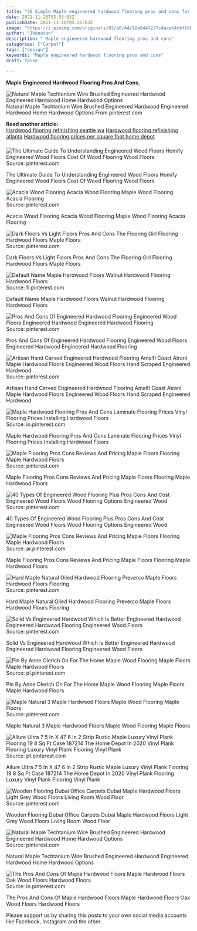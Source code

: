 ```yaml
---
title: "26 Simple Maple engineered hardwood flooring pros and cons for Vinyl Flooring"
date: 2021-11-26T05:55:03Z
publishDate: 2021-11-26T05:55:03Z
image: "https://i.pinimg.com/originals/92/a8/44/92a844f277c4ace64cbf66b22bbb1260.jpg"
author: "Jhonatan"
description: " Maple engineered hardwood flooring pros and cons"
categories: ["Carpet"]
tags: ["design"]
keywords: "Maple engineered hardwood flooring pros and cons"
draft: false

---
```

<!-- Head tag Code -->
**Maple Engineered Hardwood Flooring Pros And Cons**, 

![Natural Maple Techtanium Wire Brushed Engineered Hardwood Engineered Hardwood Home Hardwood Options](https://i.pinimg.com/564x/9d/f2/9c/9df29ce1d65d7318498194530f2925a5.jpg "Natural Maple Techtanium Wire Brushed Engineered Hardwood Engineered Hardwood Home Hardwood Options")
Natural Maple Techtanium Wire Brushed Engineered Hardwood Engineered Hardwood Home Hardwood Options From pinterest.com

**Read another article:**  
[Hardwood flooring refinishing seattle wa](/hardwood-flooring-refinishing-seattle-wa/)
[Hardwood flooring refinishing atlanta](/hardwood-flooring-refinishing-atlanta/)
[Hardwood flooring prices per square foot home depot](/hardwood-flooring-prices-per-square-foot-home-depot/)




### 

 


![The Ultimate Guide To Understanding Engineered Wood Floors Homify Engineered Wood Floors Cost Of Wood Flooring Wood Floors](https://i.pinimg.com/736x/24/57/2c/24572cdba71a00b62b8cedcc436b99af.jpg "The Ultimate Guide To Understanding Engineered Wood Floors Homify Engineered Wood Floors Cost Of Wood Flooring Wood Floors")
Source: pinterest.com

The Ultimate Guide To Understanding Engineered Wood Floors Homify Engineered Wood Floors Cost Of Wood Flooring Wood Floors  

![Acacia Wood Flooring Acacia Wood Flooring Maple Wood Flooring Acacia Flooring](https://i.pinimg.com/originals/9d/5c/20/9d5c204807bd5ba3e2c5bc1cb17bc50c.jpg "Acacia Wood Flooring Acacia Wood Flooring Maple Wood Flooring Acacia Flooring")
Source: pinterest.com

Acacia Wood Flooring Acacia Wood Flooring Maple Wood Flooring Acacia Flooring  

![Dark Floors Vs Light Floors Pros And Cons The Flooring Girl Flooring Hardwood Floors Maple Floors](https://i.pinimg.com/originals/03/e0/5b/03e05bd8facba3686a2ce492556840cd.jpg "Dark Floors Vs Light Floors Pros And Cons The Flooring Girl Flooring Hardwood Floors Maple Floors")
Source: pinterest.com

Dark Floors Vs Light Floors Pros And Cons The Flooring Girl Flooring Hardwood Floors Maple Floors  

![Default Name Maple Hardwood Floors Walnut Hardwood Flooring Hardwood Floors](https://i.pinimg.com/originals/73/97/ac/7397ac87e267758ab5da574c5ad90294.jpg "Default Name Maple Hardwood Floors Walnut Hardwood Flooring Hardwood Floors")
Source: fi.pinterest.com

Default Name Maple Hardwood Floors Walnut Hardwood Flooring Hardwood Floors  

![Pros And Cons Of Engineered Hardwood Flooring Engineered Wood Floors Engineered Hardwood Engineered Hardwood Flooring](https://i.pinimg.com/originals/45/1c/d9/451cd9ffcda370fc65717ef2a592a8f6.png "Pros And Cons Of Engineered Hardwood Flooring Engineered Wood Floors Engineered Hardwood Engineered Hardwood Flooring")
Source: pinterest.com

Pros And Cons Of Engineered Hardwood Flooring Engineered Wood Floors Engineered Hardwood Engineered Hardwood Flooring  

![Artisan Hand Carved Engineered Hardwood Flooring Amalfi Coast Atrani Maple Hardwood Floors Engineered Wood Floors Hand Scraped Engineered Hardwood](https://i.pinimg.com/originals/76/66/6b/76666baff0a3c65be79df4b910b72728.jpg "Artisan Hand Carved Engineered Hardwood Flooring Amalfi Coast Atrani Maple Hardwood Floors Engineered Wood Floors Hand Scraped Engineered Hardwood")
Source: pinterest.com

Artisan Hand Carved Engineered Hardwood Flooring Amalfi Coast Atrani Maple Hardwood Floors Engineered Wood Floors Hand Scraped Engineered Hardwood  

![Maple Hardwood Flooring Pros And Cons Laminate Flooring Prices Vinyl Flooring Prices Installing Hardwood Floors](https://i.pinimg.com/originals/4c/76/31/4c76319324a6d90f728be2559bd9a690.jpg "Maple Hardwood Flooring Pros And Cons Laminate Flooring Prices Vinyl Flooring Prices Installing Hardwood Floors")
Source: in.pinterest.com

Maple Hardwood Flooring Pros And Cons Laminate Flooring Prices Vinyl Flooring Prices Installing Hardwood Floors  

![Maple Flooring Pros Cons Reviews And Pricing Maple Floors Flooring Maple Hardwood Floors](https://i.pinimg.com/736x/64/cb/22/64cb22d61a7295f5ffe2c1b314c1d19f.jpg "Maple Flooring Pros Cons Reviews And Pricing Maple Floors Flooring Maple Hardwood Floors")
Source: pinterest.com

Maple Flooring Pros Cons Reviews And Pricing Maple Floors Flooring Maple Hardwood Floors  

![40 Types Of Engineered Wood Flooring Plus Pros Cons And Cost Engineered Wood Floors Wood Flooring Options Engineered Wood](https://i.pinimg.com/736x/c7/b0/19/c7b019fc956308854357cdb409bbe976.jpg "40 Types Of Engineered Wood Flooring Plus Pros Cons And Cost Engineered Wood Floors Wood Flooring Options Engineered Wood")
Source: pinterest.com

40 Types Of Engineered Wood Flooring Plus Pros Cons And Cost Engineered Wood Floors Wood Flooring Options Engineered Wood  

![Maple Flooring Pros Cons Reviews And Pricing Maple Floors Flooring Maple Hardwood Floors](https://i.pinimg.com/736x/e4/b9/39/e4b93987f2c639adf859daca3c3d70f6.jpg "Maple Flooring Pros Cons Reviews And Pricing Maple Floors Flooring Maple Hardwood Floors")
Source: ar.pinterest.com

Maple Flooring Pros Cons Reviews And Pricing Maple Floors Flooring Maple Hardwood Floors  

![Hard Maple Natural Oiled Hardwood Flooring Preverco Maple Floors Hardwood Floors Flooring](https://i.pinimg.com/originals/ec/68/34/ec683461ae22848ec147f3fa8022f167.jpg "Hard Maple Natural Oiled Hardwood Flooring Preverco Maple Floors Hardwood Floors Flooring")
Source: pinterest.com

Hard Maple Natural Oiled Hardwood Flooring Preverco Maple Floors Hardwood Floors Flooring  

![Solid Vs Engineered Hardwood Which Is Better Engineered Hardwood Engineered Hardwood Flooring Engineered Wood Floors](https://i.pinimg.com/564x/dc/c5/ff/dcc5ffbb0e277f9fef55395a24d7bead.jpg "Solid Vs Engineered Hardwood Which Is Better Engineered Hardwood Engineered Hardwood Flooring Engineered Wood Floors")
Source: pinterest.com

Solid Vs Engineered Hardwood Which Is Better Engineered Hardwood Engineered Hardwood Flooring Engineered Wood Floors  

![Pin By Anne Olerich On For The Home Maple Wood Flooring Maple Floors Maple Hardwood Floors](https://i.pinimg.com/originals/c2/a7/8b/c2a78b68172b70628f04fd9965747e0f.jpg "Pin By Anne Olerich On For The Home Maple Wood Flooring Maple Floors Maple Hardwood Floors")
Source: pl.pinterest.com

Pin By Anne Olerich On For The Home Maple Wood Flooring Maple Floors Maple Hardwood Floors  

![Maple Natural 3 Maple Hardwood Floors Maple Wood Flooring Maple Floors](https://i.pinimg.com/564x/d4/90/c4/d490c4fd6a9e62e7e039e8637bfbec5e.jpg "Maple Natural 3 Maple Hardwood Floors Maple Wood Flooring Maple Floors")
Source: pinterest.com

Maple Natural 3 Maple Hardwood Floors Maple Wood Flooring Maple Floors  

![Allure Ultra 7 5 In X 47 6 In 2 Strip Rustic Maple Luxury Vinyl Plank Flooring 19 8 Sq Ft Case 187214 The Home Depot In 2020 Vinyl Plank Flooring Luxury Vinyl Plank Flooring Vinyl Plank](https://i.pinimg.com/originals/83/95/eb/8395eb20fdf58bc9407bf9c19b199907.jpg "Allure Ultra 7 5 In X 47 6 In 2 Strip Rustic Maple Luxury Vinyl Plank Flooring 19 8 Sq Ft Case 187214 The Home Depot In 2020 Vinyl Plank Flooring Luxury Vinyl Plank Flooring Vinyl Plank")
Source: pt.pinterest.com

Allure Ultra 7 5 In X 47 6 In 2 Strip Rustic Maple Luxury Vinyl Plank Flooring 19 8 Sq Ft Case 187214 The Home Depot In 2020 Vinyl Plank Flooring Luxury Vinyl Plank Flooring Vinyl Plank  

![Wooden Flooring Dubai Office Carpets Dubai Maple Hardwood Floors Light Grey Wood Floors Living Room Wood Floor](https://i.pinimg.com/originals/db/ce/51/dbce516cb5a2bf37582a08be2a2f161b.jpg "Wooden Flooring Dubai Office Carpets Dubai Maple Hardwood Floors Light Grey Wood Floors Living Room Wood Floor")
Source: pinterest.com

Wooden Flooring Dubai Office Carpets Dubai Maple Hardwood Floors Light Grey Wood Floors Living Room Wood Floor  

![Natural Maple Techtanium Wire Brushed Engineered Hardwood Engineered Hardwood Home Hardwood Options](https://i.pinimg.com/564x/9d/f2/9c/9df29ce1d65d7318498194530f2925a5.jpg "Natural Maple Techtanium Wire Brushed Engineered Hardwood Engineered Hardwood Home Hardwood Options")
Source: pinterest.com

Natural Maple Techtanium Wire Brushed Engineered Hardwood Engineered Hardwood Home Hardwood Options  

![The Pros And Cons Of Maple Hardwood Floors Maple Hardwood Floors Oak Wood Floors Hardwood Floors](https://i.pinimg.com/originals/92/a8/44/92a844f277c4ace64cbf66b22bbb1260.jpg "The Pros And Cons Of Maple Hardwood Floors Maple Hardwood Floors Oak Wood Floors Hardwood Floors")
Source: in.pinterest.com

The Pros And Cons Of Maple Hardwood Floors Maple Hardwood Floors Oak Wood Floors Hardwood Floors  

Please support us by sharing this posts to your own social media accounts like Facebook, Instagram and the other.

